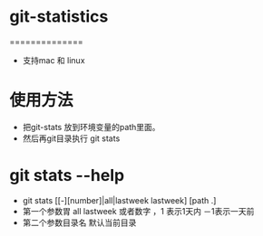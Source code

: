 # git-statistics
==============

* 支持mac 和 linux


使用方法
==============
* 把git-stats 放到环境变量的path里面。
* 然后再git目录执行 git stats


git stats --help
==============
* git stats [[-][number]|all|lastweek lastweek]  [path .]
* 第一个参数胃 all lastweek 或者数字  ，1 表示1天内  －1表示一天前
* 第二个参数目录名 默认当前目录

